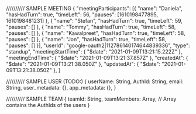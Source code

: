 ////////// SAMPLE MEETING
{
"meetingParticipants": [{
"name": "Daniela",
"hasHadTurn": true,
"timeLeft": 56,
"pauses": [1610198477895, 1610198481231]
}, {
"name": "Stefan",
"hasHadTurn": true,
"timeLeft": 59,
"pauses": []
}, {
"name": "Tommy",
"hasHadTurn": true,
"timeLeft": 58,
"pauses": []
}, {
"name": "Kawalpreet",
"hasHadTurn": true,
"timeLeft": 58,
"pauses": []
}, {
"name": "Jon",
"hasHadTurn": true,
"timeLeft": 58,
"pauses": []
}],
"userId": "google-oauth2|112786140174644839336",
"type": "standup",
"meetingStartTime": {
"$date": "2021-01-09T13:21:15.222Z"
    },
    "meetingEndTime": {
        "$date": "2021-01-09T13:21:37.857Z"
},
"createdAt": {
"$date": "2021-01-09T13:21:38.050Z"
    },
    "updatedAt": {
        "$date": "2021-01-09T13:21:38.050Z"
},
}

////////// SAMPLE USER (TODO:)
{
userName: String,
AuthId: String,
email: String,
user_metadata: {},
app_metadata: {},
}

////////// SAMPLE TEAM
{
teamId: String,
teamMembers: Array, // Array contains the AuthIds of the users
}
